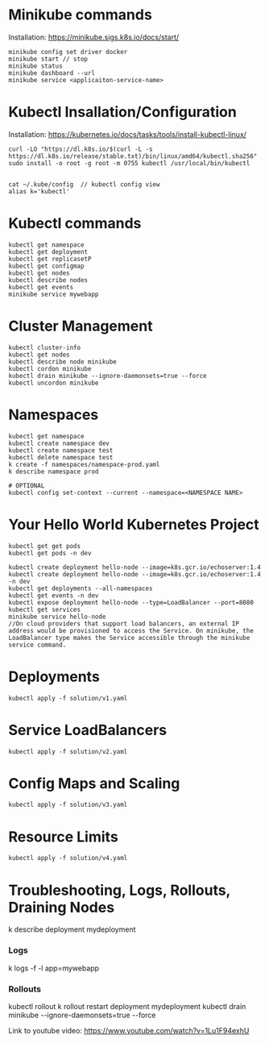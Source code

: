 
# Minikube commands
Installation: https://minikube.sigs.k8s.io/docs/start/
```
minikube config set driver docker
minikube start // stop
minikube status
minikube dashboard --url
minikube service <applicaiton-service-name>
```

# Kubectl Insallation/Configuration
Installation: https://kubernetes.io/docs/tasks/tools/install-kubectl-linux/

```
curl -LO "https://dl.k8s.io/$(curl -L -s https://dl.k8s.io/release/stable.txt)/bin/linux/amd64/kubectl.sha256"
sudo install -o root -g root -m 0755 kubectl /usr/local/bin/kubectl


cat ~/.kube/config  // kubectl config view
alias k='kubectl'
```

# Kubectl commands
```
kubectl get namespace
kubectl get deployment
kubectl get replicasetP
kubectl get configmap
kubectl get nodes
kubectl describe nodes
kubectl get events
minikube service mywebapp
```

# Cluster Management
```
kubectl cluster-info
kubectl get nodes
kubectl describe node minikube
kubectl cordon minikube
kubectl drain minikube --ignore-daemonsets=true --force
kubectl uncordon minikube
```

# Namespaces
```
kubectl get namespace
kubectl create namespace dev
kubectl create namespace test
kubectl delete namespace test
k create -f namespaces/namespace-prod.yaml
k describe namespace prod

# OPTIONAL
kubectl config set-context --current --namespace=<NAMESPACE NAME>
```

# Your Hello World Kubernetes Project
```
kubectl get get pods
kubectl get pods -n dev 

kubectl create deployment hello-node --image=k8s.gcr.io/echoserver:1.4
kubectl create deployment hello-node --image=k8s.gcr.io/echoserver:1.4 -n dev
kubectl get deployments --all-namespaces
kubectl get events -n dev
kubectl expose deployment hello-node --type=LoadBalancer --port=8080
kubectl get services
minikube service hello-node
//On cloud providers that support load balancers, an external IP address would be provisioned to access the Service. On minikube, the LoadBalancer type makes the Service accessible through the minikube service command.
```

# Deployments 
```
kubectl apply -f solution/v1.yaml
```

# Service LoadBalancers 
```
kubectl apply -f solution/v2.yaml
```

# Config Maps and Scaling 
```
kubectl apply -f solution/v3.yaml
```

# Resource Limits
```
kubectl apply -f solution/v4.yaml
```



# Troubleshooting, Logs, Rollouts, Draining Nodes 
k describe deployment mydeployment
### Logs
k logs -f -l app=mywebapp
### Rollouts
kubectl rollout 
k rollout restart deployment mydeployment
kubectl drain minikube --ignore-daemonsets=true --force

Link to youtube video:
https://www.youtube.com/watch?v=1Lu1F94exhU
